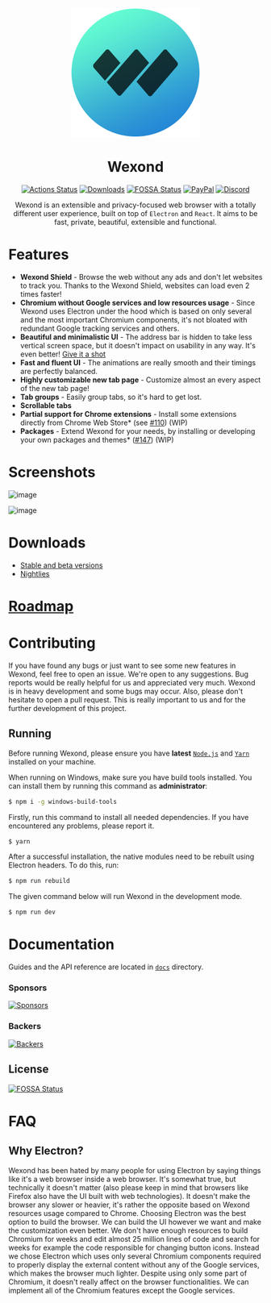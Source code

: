 <p align="center">
  <a href="https://wexond.net"><img src="static/icons/icon.png" width="256"></a>
</p>

<div align="center">
  <h1>Wexond</h1>

[![Actions Status](https://github.com/wexond/desktop/workflows/Build/badge.svg)](https://github.com/wexond/desktop/actions)
[![Downloads](https://img.shields.io/github/downloads/wexond/desktop/total.svg?style=flat-square)](https://github.com/wexond/desktop/releases)
[![FOSSA Status](https://app.fossa.io/api/projects/git%2Bgithub.com%2Fwexond%2Fwexond.svg?type=shield)](https://app.fossa.io/projects/git%2Bgithub.com%2Fwexond%2Fwexond?ref=badge_shield)
[![PayPal](https://img.shields.io/badge/PayPal-Donate-brightgreen?style=flat-square)](https://www.paypal.com/cgi-bin/webscr?cmd=_s-xclick&hosted_button_id=VCPPFUAL4R6M6&source=url)
[![Discord](https://discordapp.com/api/guilds/307605794680209409/widget.png?style=shield)](https://discord.gg/P7Vn4VX)

Wexond is an extensible and privacy-focused web browser with a totally different user experience, built on top of `Electron` and `React`. It aims to be fast, private, beautiful, extensible and functional.

</div>

# Features

- **Wexond Shield** - Browse the web without any ads and don't let websites to track you. Thanks to the Wexond Shield, websites can load even 2 times faster!
- **Chromium without Google services and low resources usage** - Since Wexond uses Electron under the hood which is based on only several and the most important Chromium components, it's not bloated with redundant Google tracking services and others.
- **Beautiful and minimalistic UI** - The address bar is hidden to take less vertical screen space, but it doesn't impact on usability in any way. It's even better! [Give it a shot](https://github.com/wexond/desktop/releases)
- **Fast and fluent UI** - The animations are really smooth and their timings are perfectly balanced.
- **Highly customizable new tab page** - Customize almost an every aspect of the new tab page!
- **Tab groups** - Easily group tabs, so it's hard to get lost.
- **Scrollable tabs**
- **Partial support for Chrome extensions** - Install some extensions directly from Chrome Web Store\* (see [#110](https://github.com/wexond/wexond/issues/110)) (WIP)
- **Packages** - Extend Wexond for your needs, by installing or developing your own packages and themes\* ([#147](https://github.com/wexond/wexond/issues/147)) (WIP)

# Screenshots

![image](https://user-images.githubusercontent.com/11065386/70392294-ed20b800-19de-11ea-942b-216e9916f07c.png)

![image](https://user-images.githubusercontent.com/11065386/70392310-180b0c00-19df-11ea-98de-ba96aece86c4.png)

# Downloads
- [Stable and beta versions](https://github.com/wexond/desktop/releases)
- [Nightlies](https://github.com/wexond/desktop-nightly/releases)

# [Roadmap](https://github.com/wexond/wexond/projects)

# Contributing

If you have found any bugs or just want to see some new features in Wexond, feel free to open an issue. We're open to any suggestions. Bug reports would be really helpful for us and appreciated very much. Wexond is in heavy development and some bugs may occur. Also, please don't hesitate to open a pull request. This is really important to us and for the further development of this project.

## Running

Before running Wexond, please ensure you have **latest** [`Node.js`](https://nodejs.org/en/) and [`Yarn`](https://classic.yarnpkg.com/en/docs/install/#windows-stable) installed on your machine.

When running on Windows, make sure you have build tools installed. You can install them by running this command as **administrator**:

```bash
$ npm i -g windows-build-tools
```

Firstly, run this command to install all needed dependencies. If you have encountered any problems, please report it.

```bash
$ yarn
```

After a successful installation, the native modules need to be rebuilt using Electron headers. To do this, run:

```bash
$ npm run rebuild
```

The given command below will run Wexond in the development mode.

```bash
$ npm run dev
```

# Documentation

Guides and the API reference are located in [`docs`](docs) directory.

### Sponsors

[![Sponsors](https://opencollective.com/wexond/tiers/sponsor.svg?avatarHeight=48)](https://opencollective.com/wexond)

### Backers

[![Backers](https://opencollective.com/wexond/tiers/backer.svg?avatarHeight=48)](https://opencollective.com/wexond)

## License

[![FOSSA Status](https://app.fossa.io/api/projects/git%2Bgithub.com%2Fwexond%2Fwexond.svg?type=large)](https://app.fossa.io/projects/git%2Bgithub.com%2Fwexond%2Fwexond?ref=badge_large)

# FAQ

## Why Electron?

Wexond has been hated by many people for using Electron by saying things like it's a web browser inside a web browser.
It's somewhat true, but technically it doesn't matter (also please keep in mind that browsers like Firefox also have the UI built with web technologies). It doesn't make the browser any slower or heavier, it's rather the opposite based on Wexond resources usage compared to Chrome. Choosing Electron was the best option to build the browser. We can build the UI however we want and make the customization even better. We don't have enough resources to build Chromium for weeks and edit almost 25 million lines of code and search for weeks for example the code responsible for changing button icons. Instead we chose Electron which uses only several Chromium components required to properly display the external content without any of the Google services, which makes the browser much lighter. Despite using only some part of Chromium, it doesn't really affect on the browser functionalities. We can implement all of the Chromium features except the Google services.
